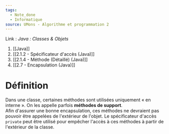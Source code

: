 ```yaml
---
tags:
  - Note_done
  - Informatique
source: UMons - Algorithme et programmation 2
---
```


Link :
_Java : Classes & Objets_
1. [[Java]]
2. [[2.1.2 - Spécificateur d'accès (Java)]]
3. [[2.1.4 - Méthode (Détaillé) (Java)]]
4. [[2.7 - Encapsulation (Java)]]

# Définition
Dans une classe, certaines méthodes sont utilisées uniquement « en interne ». On les appelle parfois **méthodes de support**. 
\
Afin d'assurer une bonne encapsulation, ces méthodes ne devraient pas pouvoir être appelées de l'extérieur de l'objet. Le spécificateur d'accès `private` peut être utilisé pour empêcher l'accès à ces méthodes à partir de l'extérieur de la classe. 